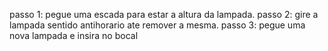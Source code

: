 passo 1: pegue uma escada para estar a altura da lampada.
passo 2: gire a lampada sentido antihorario ate remover a mesma.
passo 3: pegue uma nova lampada e insira no bocal